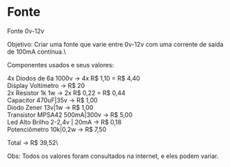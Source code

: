 # Fonte

Fonte 0v-12v

Objetivo: Criar uma fonte que varie entre 0v-12v com uma corrente de saída de 100mA contínua.\

Componentes usados e seus valores:

4x Diodos de 6a 1000v	         -> 4x R$ 1,10 = R$ 4,40\
Display Voltímetro		         -> R$ 20\
2x Resistor 1k 1w			         -> 2x R$ 0,22 = R$ 0,44\
Capacitor 470uF|35v		         -> R$ 1,00\
Diodo Zener 13v|1w		         -> R$ 1,00\
Transistor MPSA42 500mA|300v	 -> R$ 5,00\
Led Alto Brilho 2-2,4v | 20mA  -> R$ 0,18\
Potenciômetro 10k|0,2w         -> R$ 7,50

Total -> R$ 39,52\

Obs: Todos os valores foram consultados na internet, e eles podem variar.
